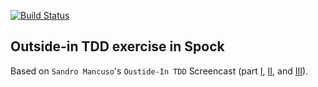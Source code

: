 [![Build Status](https://travis-ci.org/paplorinc/outside-in-tdd.svg?branch=master)](https://travis-ci.org/paplorinc/outside-in-tdd?branch=master)

Outside-in TDD exercise in Spock
--------------------------------

Based on `Sandro Mancuso`'s `Oustide-In TDD` Screencast (part [I](https://www.youtube.com/watch?v=XHnuMjah6ps), [II](https://www.youtube.com/watch?v=gs0rqDdz3ko), and [III](https://www.youtube.com/watch?v=R9OAt9AOrzI)).